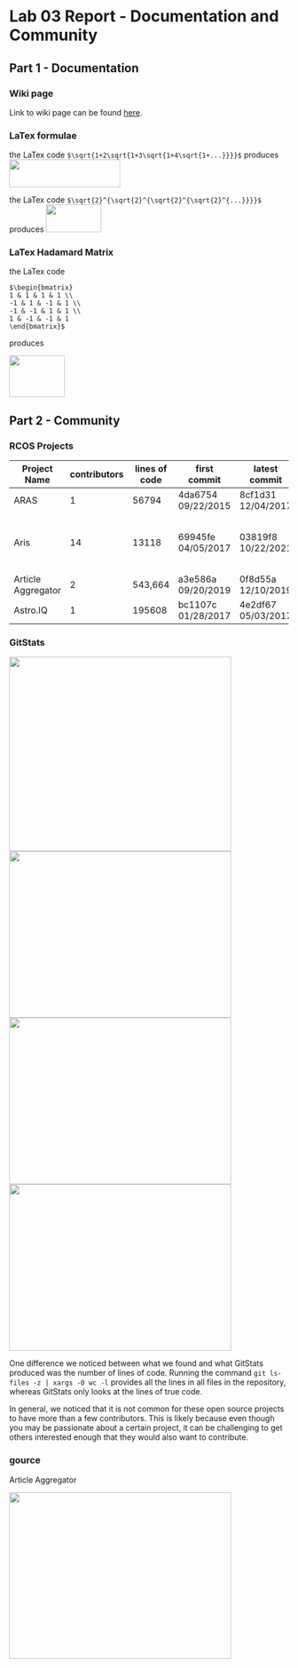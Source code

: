 # Lab 03 Report - Documentation and Community

## Part 1 - Documentation

### Wiki page

Link to wiki page can be found [here](https://github.com/emkulka/oss-repo-template/wiki/Project-Ideas).

### LaTex formulae

the LaTex code `$\sqrt{1+2\sqrt{1+3\sqrt{1+4\sqrt{1+...}}}}$` produces <img src="https://user-images.githubusercontent.com/25308429/151391932-9c4b5df6-4cc1-480e-9aee-e38f387308b7.png" width="200" height="50" />

the LaTex code `$\sqrt{2}^{\sqrt{2}^{\sqrt{2}^{\sqrt{2}^{...}}}}$` produces <img src="https://user-images.githubusercontent.com/25308429/151392118-9310027a-591e-4bd1-9b13-cc5cc3564b94.png" width="100" height="50" />

### LaTex Hadamard Matrix

the LaTex code
```
$\begin{bmatrix}
1 & 1 & 1 & 1 \\
-1 & 1 & -1 & 1 \\
-1 & -1 & 1 & 1 \\
1 & -1 & -1 & 1
\end{bmatrix}$
```
produces

<img src="https://user-images.githubusercontent.com/25308429/151393768-aa9ebe82-86ab-42af-9420-616cd9b6e321.png" width="100" height="75" />

## Part 2 - Community

### RCOS Projects

| Project Name | contributors | lines of code | first commit | latest commit | current branches |
| --- | --- | --- | --- | --- | --- |
| ARAS | 1 |  56794 | 4da6754 09/22/2015 | 8cf1d31 12/04/2017 | master |
| Aris | 14 | 13118 | 69945fe 04/05/2017 | 03819f8 10/22/2021 | master, Key_Palette, proof-generate-solver, Disjunctive_syllogism, gh-pages|
| Article Aggregator | 2 | 543,664 | a3e586a 09/20/2019 | 0f8d55a 12/10/2019 | master |
| Astro.IQ | 1| 195608| bc1107c 01/28/2017 | 4e2df67 05/03/2017 | master, renovate/configure|

### GitStats

<img src="https://user-images.githubusercontent.com/25308429/151599279-afc127a1-428f-4faf-bb81-6c3b906c5a59.png" width="400" height="350" />

<img src="https://user-images.githubusercontent.com/25308429/151602650-be99c495-3e8a-4347-9ce6-b0ab9fcd8a14.png" width="400" height="300" />

<img src="https://user-images.githubusercontent.com/25308429/151602103-13a1afed-4bb0-4f65-9fc0-d813f4252593.png" width="400" height="300" />

<img src="https://user-images.githubusercontent.com/25308429/151602294-19e82748-cb0b-4781-acfd-0e1cb1f80d05.png" width="400" height="300" />

One difference we noticed between what we found and what GitStats produced was the number of lines of code. Running the command `git ls-files -z | xargs -0 wc -l` provides all the lines in all files in the repository, whereas GitStats only looks at the lines of true code. 

In general, we noticed that it is not common for these open source projects to have more than a few contributors. This is likely because even though you may be passionate about a certain project, it can be challenging to get others interested enough that they would also want to contribute.

### gource

Article Aggregator

<img src="https://user-images.githubusercontent.com/25308429/151709903-ad8bfc49-77f1-43b3-ad27-8b7c9e7d63e2.png" width="400" height="300" />

